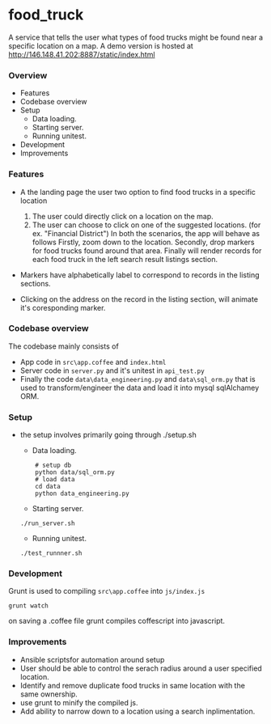 food_truck
==========

A service that tells the user what types of food trucks might be found near a specific location on a map.
A demo version is hosted at http://146.148.41.202:8887/static/index.html

### Overview

* Features
* Codebase overview
* Setup
    * Data loading.
    * Starting server.
    * Running unitest.
* Development
* Improvements

### Features
* A the landing page the user two option to find food trucks in a specific location
    1. The user could directly click on a location on the map.
    2. The user can choose to click on one of the suggested locations. (for ex. "Financial District")
In both the scenarios, the app will behave as follows
Firstly, zoom down to the location.
Secondly, drop markers for food trucks found around that area.
Finally will render records for each food truck in the left search result listings section.

* Markers have alphabetically label to correspond to records in the listing sections.
* Clicking on the address on the record in the listing section, will animate it's coresponding marker.

### Codebase overview
The codebase mainly consists of
* App code in `src\app.coffee` and `index.html`
* Server code in `server.py` and it's unitest in `api_test.py`
* Finally the code `data\data_engineering.py` and `data\sql_orm.py` that is used to transform/engineer the data and load it into mysql sqlAlchamey ORM.


### Setup
* the setup involves primarily going through ./setup.sh
    * Data loading.
    ```
        # setup db
        python data/sql_orm.py
        # load data
        cd data
        python data_engineering.py
    ```
    * Starting server.
    ```
    ./run_server.sh
    ```

    * Running unitest.
    ```
    ./test_runnner.sh
    ```

### Development
Grunt is used to compiling `src\app.coffee` into `js/index.js`
```
grunt watch
```
on saving a .coffee file grunt compiles coffescript into javascript.

### Improvements
* Ansible scriptsfor automation around setup
* User should be able to control the serach radius around a user specified location.
* Identify and remove duplicate food trucks in same location with the same ownership.
* use grunt to minify the compiled js.
* Add ability to narrow down to a location using a search inplimentation.


